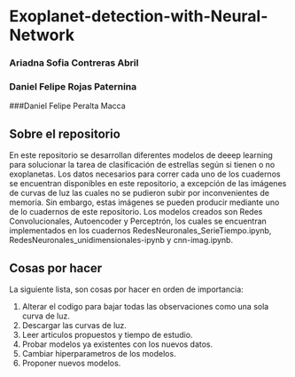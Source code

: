 # Exoplanet-detection-with-Neural-Network
### Ariadna Sofia Contreras Abril
### Daniel Felipe Rojas Paternina
###Daniel Felipe Peralta Macca 

## Sobre el repositorio
En este repositorio se desarrollan diferentes modelos de deeep learning para solucionar la tarea de clasificación de estrellas según si tienen o no exoplanetas.
Los datos necesarios para correr cada uno de los cuadernos se encuentran disponibles en este repositorio, a excepción de las imágenes de curvas de luz las cuales no se pudieron subir por inconvenientes de memoria. Sin embargo, estas imágenes se pueden producir mediante uno de lo cuadernos de este repositorio.
Los modelos creados son Redes Convolucionales, Autoencoder y Perceptrón, los cuales se encuentran implementados en los cuadernos RedesNeuronales_SerieTiempo.ipynb, RedesNeuronales_unidimensionales-ipynb y cnn-imag.ipynb.

## Cosas por hacer
La siguiente lista, son cosas por hacer en orden de importancia:
1. Alterar el codigo para bajar todas las observaciones como una sola curva de luz.
2. Descargar las curvas de luz.
3. Leer articulos propuestos y tiempo de estudio. 
4. Probar modelos ya existentes con los nuevos datos. 
5. Cambiar hiperparametros de los modelos. 
5. Proponer nuevos modelos. 
